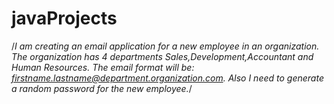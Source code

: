 # javaProjects
/*I am creating an email application for a new employee in an organization. 
The organization has 4 departments Sales,Development,Accountant and Human Resources.
The email format will be: firstname.lastname@department.organization.com. 
Also I need to generate a random password for the new employee.*/

